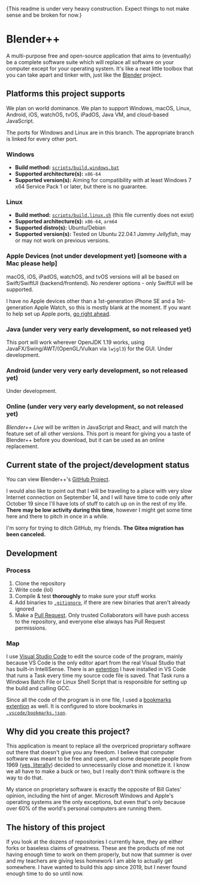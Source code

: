 {This readme is under very heavy construction. Expect things to not make sense and be broken for now.}

# Blender++
A multi-purpose free and open-source application that aims to (eventually) be a complete software suite which will replace all software on your computer except for your operating system. It's like a neat little toolbox that you can take apart and tinker with, just like the [Blender](https://www.blender.org/) project.

## Platforms this project supports
We plan on world dominance. We plan to support Windows, macOS, Linux, Android, iOS, watchOS, tvOS, iPadOS, Java VM, and cloud-based JavaScript.

The ports for Windows and Linux are in this branch. The appropriate branch is linked for every other port.

### Windows
* **Build method:** [`scripts/build.windows.bat`](https://github.com/HackerDaGreat57/bpp/blob/main/scripts/build.windows.bat)
* **Supported architecture(s):** `x86-64`
* **Supported version(s):** Aiming for compatibility with at least Windows 7 x64 Service Pack 1 or later, but there is no guarantee.

### Linux
* **Build method:** [`scripts/build.linux.sh`](https://github.com/HackerDaGreat57/bpp/blob/main/scripts/build.linux.sh) (this file currently does not exist)
* **Supported architecture(s):** `x86-64`, `arm64`
* **Supported distro(s):** Ubuntu/Debian
* **Supported version(s):** Tested on Ubuntu 22.04.1 *Jammy Jellyfish*, may or may not work on previous versions.

### Apple Devices (not under development yet) [someone with a Mac please help]
macOS, iOS, iPadOS, watchOS, and tvOS versions will all be based on Swift/SwiftUI (backend/frontend). No renderer options - only SwiftUI will be supported.

I have no Apple devices other than a 1st-generation iPhone SE and a 1st-generation Apple Watch, so this is mostly blank at the moment. If you want to help set up Apple ports, [go right ahead](https://github.com/HackerDaGreat57/bpp/pulls).

### Java (under very very early development, so not released yet)
This port will work wherever OpenJDK 1.19 works, using JavaFX/Swing/AWT/(OpenGL/Vulkan via `lwjgl3`) for the GUI. Under development.

### Android (under very very early development, so not released yet)
Under development.

### Online (under very very early development, so not released yet)
*Blender++ Live* will be written in JavaScript and React, and will match the feature set of all other versions. This port is meant for giving you a taste of Blender++ before you download, but it can be used as an online replacement.

## Current state of the project/development status
You can view Blender++'s [GitHub Project](https://github.com/users/HackerDaGreat57/projects/2).

I would also like to point out that I will be traveling to a place with very slow Internet connection on September 14, and I will have time to code only after October 19 since I'll have lots of stuff to catch up on in the rest of my life. **There may be low activity during this time**, however I might get some time here and there to pitch in once in a while.

I'm sorry for trying to ditch GitHub, my friends. **The Gitea migration has been canceled.**

## Development
### Process
1. Clone the repository
2. Write code (lol)
3. Compile & test **thoroughly** to make sure your stuff works
4. Add binaries to [`.gitignore`](https://github.com/HackerDaGreat57/bpp/blob/main/.gitignore), if there are new binaries that aren't already ignored
5. Make a [Pull Request](https://github.com/HackerDaGreat57/bpp/pulls). Only trusted Collaborators will have push access to the repository, and everyone else always has Pull Request permissions.

### Map
I use [Visual Studio Code](https://github.com/microsoft/vscode) to edit the source code of the program, mainly because VS Code is the only editor apart from the real Visual Studio that has built-in IntelliSense. There is an [extention](https://github.com/wk-j/vscode-save-and-run) I have installed in VS Code that runs a Task every time my source code file is saved. That Task runs a Windows Batch File or Linux Shell Script that is responsible for setting up the build and calling GCC.

Since all the code of the program is in one file, I used a [bookmarks extention](https://github.com/alefragnani/vscode-bookmarks) as well. It is configured to store bookmarks in [`.vscode/bookmarks.json`](https://github.com/HackerDaGreat57/bpp/blob/main/.vscode/bookmarks.json).

## Why did you create this project?
This application is meant to replace all the overpriced proprietary software out there that doesn't give you any freedom. I believe that computer software was meant to be free and open, and some desperate people from 1969 ([yes, literally](https://en.wikipedia.org/wiki/Proprietary_software#Origin)) decided to unnecessarily close and monetize it. I know we all have to make a buck or two, but I really don't think software is the way to do that.

My stance on proprietary software is exactly the opposite of Bill Gates' opinion, including the hint of anger. Microsoft Windows and Apple's operating systems are the only exceptions, but even that's only because over 60% of the world's personal computers are running them.

## The history of this project
If you look at the dozens of repositories I currently have, they are either forks or baseless claims of greatness. These are the products of me not having enough time to work on them properly, but now that summer is over and my teachers are giving less homework I am able to actually get somewhere. I have wanted to build this app since 2019, but I never found enough time to do so until now.
